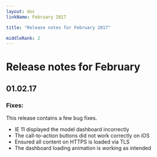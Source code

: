 ```yaml
---
layout: doc
linkName: February 2017

title: "Release notes for February 2017"

middleRank: 2
---
```

# Release notes for February

## 01.02.17

### Fixes:

This release contains a few bug fixes.

* IE 11 displayed the model dashboard incorrectly
* The call-to-action buttons did not work correctly on iOS
* Ensured all content on HTTPS is loaded via TLS
* The dashboard loading animation is working as intended
